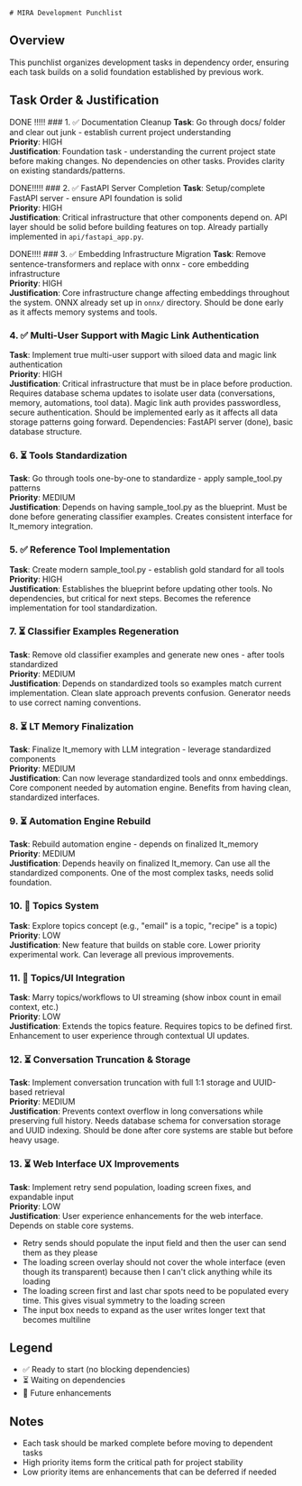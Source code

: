 	# MIRA Development Punchlist

## Overview
This punchlist organizes development tasks in dependency order, ensuring each task builds on a solid foundation established by previous work.

## Task Order & Justification

DONE !!!!! ### 1. ✅ Documentation Cleanup
**Task**: Go through docs/ folder and clear out junk - establish current project understanding  
**Priority**: HIGH  
**Justification**: Foundation task - understanding the current project state before making changes. No dependencies on other tasks. Provides clarity on existing standards/patterns.

DONE!!!!! ### 2. ✅ FastAPI Server Completion
**Task**: Setup/complete FastAPI server - ensure API foundation is solid  
**Priority**: HIGH  
**Justification**: Critical infrastructure that other components depend on. API layer should be solid before building features on top. Already partially implemented in `api/fastapi_app.py`.

DONE!!!! ### 3. ✅ Embedding Infrastructure Migration
**Task**: Remove sentence-transformers and replace with onnx - core embedding infrastructure  
**Priority**: HIGH  
**Justification**: Core infrastructure change affecting embeddings throughout the system. ONNX already set up in `onnx/` directory. Should be done early as it affects memory systems and tools.

### 4. ✅ Multi-User Support with Magic Link Authentication
**Task**: Implement true multi-user support with siloed data and magic link authentication  
**Priority**: HIGH  
**Justification**: Critical infrastructure that must be in place before production. Requires database schema updates to isolate user data (conversations, memory, automations, tool data). Magic link auth provides passwordless, secure authentication. Should be implemented early as it affects all data storage patterns going forward. Dependencies: FastAPI server (done), basic database structure.

### 6. ⏳ Tools Standardization
**Task**: Go through tools one-by-one to standardize - apply sample_tool.py patterns  
**Priority**: MEDIUM  
**Justification**: Depends on having sample_tool.py as the blueprint. Must be done before generating classifier examples. Creates consistent interface for lt_memory integration.

### 5. ✅ Reference Tool Implementation
**Task**: Create modern sample_tool.py - establish gold standard for all tools  
**Priority**: HIGH  
**Justification**: Establishes the blueprint before updating other tools. No dependencies, but critical for next steps. Becomes the reference implementation for tool standardization.

### 7. ⏳ Classifier Examples Regeneration
**Task**: Remove old classifier examples and generate new ones - after tools standardized  
**Priority**: MEDIUM  
**Justification**: Depends on standardized tools so examples match current implementation. Clean slate approach prevents confusion. Generator needs to use correct naming conventions.

### 8. ⏳ LT Memory Finalization
**Task**: Finalize lt_memory with LLM integration - leverage standardized components  
**Priority**: MEDIUM  
**Justification**: Can now leverage standardized tools and onnx embeddings. Core component needed by automation engine. Benefits from having clean, standardized interfaces.

### 9. ⏳ Automation Engine Rebuild
**Task**: Rebuild automation engine - depends on finalized lt_memory  
**Priority**: MEDIUM  
**Justification**: Depends heavily on finalized lt_memory. Can use all the standardized components. One of the most complex tasks, needs solid foundation.

### 10. 🔮 Topics System
**Task**: Explore topics concept (e.g., "email" is a topic, "recipe" is a topic)  
**Priority**: LOW  
**Justification**: New feature that builds on stable core. Lower priority experimental work. Can leverage all previous improvements.

### 11. 🔮 Topics/UI Integration
**Task**: Marry topics/workflows to UI streaming (show inbox count in email context, etc.)  
**Priority**: LOW  
**Justification**: Extends the topics feature. Requires topics to be defined first. Enhancement to user experience through contextual UI updates.

### 12. ⏳ Conversation Truncation & Storage
**Task**: Implement conversation truncation with full 1:1 storage and UUID-based retrieval  
**Priority**: MEDIUM  
**Justification**: Prevents context overflow in long conversations while preserving full history. Needs database schema for conversation storage and UUID indexing. Should be done after core systems are stable but before heavy usage.

### 13. ⏳ Web Interface UX Improvements
**Task**: Implement retry send population, loading screen fixes, and expandable input  
**Priority**: LOW  
**Justification**: User experience enhancements for the web interface. Depends on stable core systems.
- Retry sends should populate the input field and then the user can send them as they please
- The loading screen overlay should not cover the whole interface (even though its transparent) because then I can't click anything while its loading
- The loading screen first and last char spots need to be populated every time. This gives visual symmetry to the loading screen
- The input box needs to expand as the user writes longer text that becomes multiline


## Legend
- ✅ Ready to start (no blocking dependencies)
- ⏳ Waiting on dependencies
- 🔮 Future enhancements

## Notes
- Each task should be marked complete before moving to dependent tasks
- High priority items form the critical path for project stability
- Low priority items are enhancements that can be deferred if needed